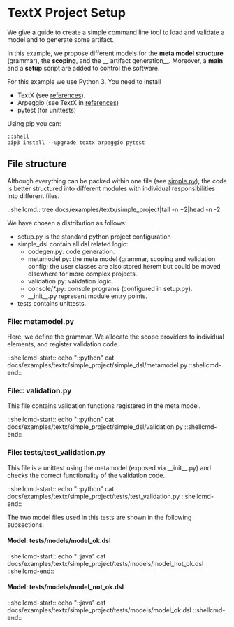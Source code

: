 # TextX Project Setup

We give a guide to create a simple
command line tool to load and validate a
model and to generate some artifact.

In this example, we propose different models for
the __meta model structure__ (grammar), the __scoping__,
and the __ artifact generation__. Moreover, a 
__main__ and a __setup__ script are added to control
the software.

For this example we use Python 3. You need to install 

  * TextX (see [references](references.md)).
  * Arpeggio (see TextX in [references](references.md))
  * pytest (for unittests)

Using pip you can:

    ::shell
    pip3 install --upgrade textx arpeggio pytest

## File structure

Although everything can be packed within one file
(see [simple.py](examples/textx/simple/simple.py)), the code
is better structured into different modules 
with individual responsibilities into different files.

::shellcmd:: tree docs/examples/textx/simple_project|tail -n +2|head -n -2

We have chosen a distribution as follows:

 * setup.py is the standard python project configuration
 * simple_dsl contain all dsl related logic:
    * codegen.py: code generation.
    * metamodel.py: the meta model (grammar, scoping and validation config;
      the user classes are also stored herem but could be moved
      elsewhere for more complex projects.   
    * validation.py: validation logic.
    * console/*.py: console programs (configured in setup.py).
    * \_\_init\_\_.py represent module entry points.
  * tests contains unittests.

### File: metamodel.py

Here, we define the grammar. We allocate the scope providers to
individual elements, and register validation code.

::shellcmd-start:: 
echo "::python"
cat docs/examples/textx/simple_project/simple_dsl/metamodel.py
::shellcmd-end:: 

### File:: validation.py

This file contains validation functions registered in the meta model.

::shellcmd-start:: 
echo "::python"
cat docs/examples/textx/simple_project/simple_dsl/validation.py
::shellcmd-end:: 

### File: tests/test_validation.py

This file is a unittest using the metamodel 
(exposed via \_\_init\_\_.py) and checks the
correct functionality of the validation code.

::shellcmd-start:: 
echo "::python"
cat docs/examples/textx/simple_project/tests/test_validation.py
::shellcmd-end:: 

The two model files used in this tests are shown in the following 
subsections.

#### Model: tests/models/model_ok.dsl

::shellcmd-start:: 
echo "::java"
cat docs/examples/textx/simple_project/tests/models/model_not_ok.dsl
::shellcmd-end:: 

#### Model: tests/models/model_not_ok.dsl

::shellcmd-start:: 
echo "::java"
cat docs/examples/textx/simple_project/tests/models/model_ok.dsl
::shellcmd-end:: 
